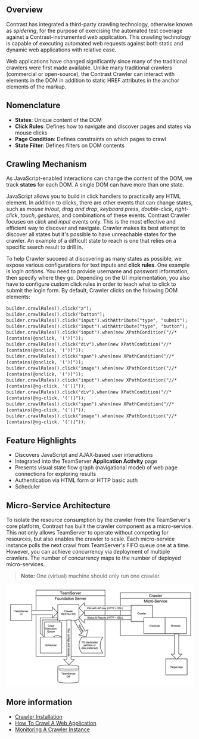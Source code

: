 <!--
title: "Crawler Micro-Service Overview"
description: "An overview of the Crawler micro-service"
tags: "crawler DOM Microservice"
-->

## Overview

Contrast has integrated a third-party crawling technology, otherwise known as *spidering*, for the purpose of exercising the automated test coverage against a Contrast-instrumented web application. This crawling technology is capable of executing automated web requests against both static and dynamic web applications with relative ease.

Web applications have changed significantly since many of the traditional crawlers were first made available. Unlike many traditional crawlers (commercial or open-source), the Contrast Crawler can interact with elements in the DOM in addition to static HREF attributes in the anchor elements of the markup.

## Nomenclature

* **States**: Unique content of the DOM
* **Click Rules**: Defines how to navigate and discover pages and states via mouse clicks
* **Page Condition**: Defines constraints on which pages to crawl
* **State Filter**: Defines filters on DOM contents

## Crawling Mechanism

As JavaScript-enabled interactions can change the content of the DOM, we track **states** for each DOM. A single DOM can have more than one state.

JavaScript allows you to build in click handlers to practically any HTML element. In addition to clicks, there are other events that can change states, such as *mouse in/out*, *drag and drop*, *keyboard press*, *double-click*, *right-click*, *touch*, *gestures*, and combinations of these events. Contrast Crawler focuses on *click* and *input* events only. This is the most effective and efficient way to discover and navigate. Crawler makes its best attempt to discover all states but it's possible to have unreachable states for the crawler. An example of a difficult state to reach is one that relies on a specific search result to drill in.

To help Crawler succeed at discovering as many states as possible, we expose various configurations for text inputs and **click rules**. One example is *login actions*. You need to provide username and password information, then specify where they go. Depending on the UI implementation, you also have to configure custom click rules in order to teach what to click to submit the login form. By default, Crawler clicks on the folowing DOM elements:

```
builder.crawlRules().click("a");
builder.crawlRules().click("button");
builder.crawlRules().click("input").withAttribute("type", "submit");
builder.crawlRules().click("input").withAttribute("type", "button");
builder.crawlRules().click("input").when(new XPathCondition("//*[contains(@onclick, '(')]"));
builder.crawlRules().click("div").when(new XPathCondition("//*[contains(@onclick, '(')]"));
builder.crawlRules().click("span").when(new XPathCondition("//*[contains(@onclick, '(')]"));
builder.crawlRules().click("image").when(new XPathCondition("//*[contains(@onclick, '(')]"));
builder.crawlRules().click("input").when(new XPathCondition("//*[contains(@ng-click, '(')]"));
builder.crawlRules().click("div").when(new XPathCondition("//*[contains(@ng-click, '(')]"));
builder.crawlRules().click("span").when(new XPathCondition("//*[contains(@ng-click, '(')]"));
builder.crawlRules().click("image").when(new XPathCondition("//*[contains(@ng-click, '(')]"));
```


## Feature Highlights

* Discovers JavaScript and AJAX-based user interactions
* Integrated into the TeamServer **Application Activity** page
* Presents visual state flow graph (navigational model) of web page connections for exploring results
* Authentication via HTML form or HTTP basic auth
* Scheduler

## Micro-Service Architecture

To isolate the resource consumption by the crawler from the TeamServer's core platform, Contrast has built the crawler component as a micro-service. This not only allows TeamServer to operate without competing for resources, but also enables the crawler to scale. Each micro-service instance polls the next crawl from TeamServer's FIFO queue one at a time. However, you can achieve concurrency via deployment of multiple crawlers. The number of concurrency maps to the number of deployed micro-services. 

>**Note:** One (virtual) machine should only run one crawler.

<a href="assets/images/KB3-g01.png" rel="lightbox" title="Micro Service Architecture"><img class="thumbnail" src="assets/images/KB3-g01.png"/></a>

## More information

* [Crawler Installation](tools-crawler.html#crawler-install)
* [How To Crawl A Web Application](user-apps.html#crawl)
* [Monitoring A Crawler Instance](tools-crawler.html#config)
